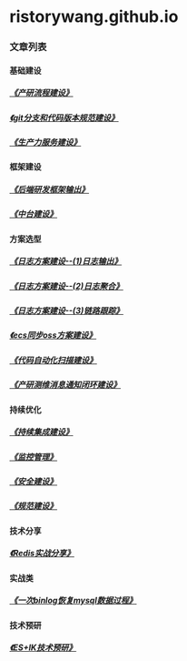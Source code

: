 # ristorywang.github.io

### 文章列表

#### 基础建设
##### [《产研流程建设》](20190604_cycw.md)
##### [《git分支和代码版本规范建设》](20181113_git.md)  
##### [《生产力服务建设》](20181101_productivity.md)

#### 框架建设
##### [《后端研发框架输出》](20190604_cycw.md)
##### [《中台建设》](20190604_cycw.md)

#### 方案选型
##### [《日志方案建设--(1)日志输出》](20181027_log4j2_1.md)
##### [《日志方案建设--(2)日志聚合》](20181027_log4j2_2.md)
##### [《日志方案建设--(3)链路跟踪》](20181027_log4j2_3.md)
##### [《ecs同步oss方案建设》](20180612_ecs2oss.md)
##### [《代码自动化扫描建设》](20190604_sonarqube.md)
##### [《产研测维消息通知闭环建设》](20190604_webhooks.md)

#### 持续优化
##### [《持续集成建设》](20190604_src.md)
##### [《监控管理》](20190604_src.md)
##### [《安全建设》](20190604_src.md)
##### [《规范建设》](20190604_src.md)

#### 技术分享
##### [《Redis实战分享》](20180525_redis.md)

#### 实战类
##### [《一次binlog恢复mysql数据过程》](20190604_binlog.md)

#### 技术预研
##### [《ES+IK技术预研》](20190524_es.md)
